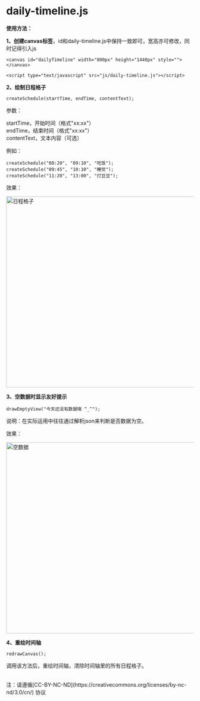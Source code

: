 # daily-timeline.js

**使用方法：**

**1、创建canvas标签**，id和daily-timeline.js中保持一致即可，宽高亦可修改，同时记得引入js

```
<canvas id="dailyTimeline" width="800px" height="1440px" style=""></canvas>

<script type="text/javascript" src="js/daily-timeline.js"></script>
```

**2、绘制日程格子**

```
createSchedule(startTime, endTime, contentText);
```

参数：

startTime，开始时间（格式"xx:xx"）<br/>
endTime，结束时间（格式"xx:xx"）<br/>
contentText，文本内容（可选）

例如：

```
createSchedule("08:20", "09:10", "吃饭");
createSchedule("09:45", "10:10", "睡觉");
createSchedule("11:20", "13:00", "打豆豆");
```

效果：

<img width="512px" src="http://img.blog.csdn.net/20170408121135933?watermark/2/text/aHR0cDovL2Jsb2cuY3Nkbi5uZXQvU2tpcHBlcktldmlu/font/5a6L5L2T/fontsize/400/fill/I0JBQkFCMA==/dissolve/70/gravity/SouthEast" alt="日程格子"/>

**3、空数据时显示友好提示**

```
drawEmptyView("今天还没有数据哦 ^_^");
```

说明：在实际运用中往往通过解析json来判断是否数据为空。

效果：

<img width="512px" src="http://img.blog.csdn.net/20170408121911639?watermark/2/text/aHR0cDovL2Jsb2cuY3Nkbi5uZXQvU2tpcHBlcktldmlu/font/5a6L5L2T/fontsize/400/fill/I0JBQkFCMA==/dissolve/70/gravity/SouthEast" alt="空数据"/>

**4、重绘时间轴**

```
redrawCanvas();
```

调用该方法后，重绘时间轴，清除时间轴里的所有日程格子。

<br/>
注：请遵循[CC-BY-NC-ND](https://creativecommons.org/licenses/by-nc-nd/3.0/cn/) 协议
